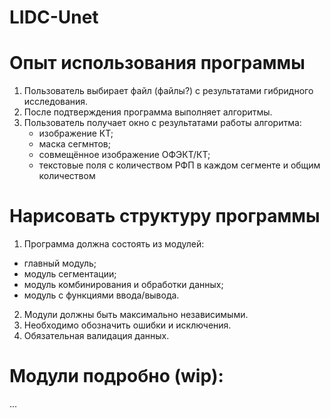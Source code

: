 # LIDC-Unet

# Опыт использования программы

1. Пользователь выбирает файл (файлы?) с результатами гибридного исследования.
2. После подтверждения программа выполняет алгоритмы.
3. Пользователь получает окно с результатами работы алгоритма:
   - изображение КТ;
   - маска сегмнтов;
   - совмещённое изображение ОФЭКТ/КТ;
   - текстовые поля с количеством РФП в каждом сегменте и общим количеством


# Нарисовать структуру программы

1. Программа должна состоять из модулей: 
  - главный модуль;
  - модуль сегментации;
  - модуль комбинирования и обработки данных;
  - модуль с функциями ввода/вывода.

2. Модули должны быть максимально независимыми.
3. Необходимо обозначить ошибки и исключения.
4. Обязательная валидация данных.

# Модули подробно (wip):

...
